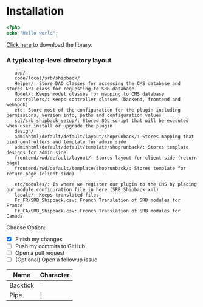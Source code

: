 # Installation
```php
<?php
echo "Hello world";
```

[Click here](https://google.com.kh) to download the library.

### A typical top-level directory layout
```
   app/
   code/local/srb/shipback/
   Helper/: Store DAO classes for accessing the CMS database and stores API class for requesting to SRB database
   Model/: Keeps model classes for mapping to CMS database
   controllers/: Keeps controller classes (backend, frontend and webhook)
   etc: Store most of the configuration for the plugin including permissions, version info, paths and configuration values
   sql/srb_shipback_setup/: Stored SQL script that will be executed when user install or upgrade the plugin
   design/
   adminhtml/default/default/layout/shoprunback/: Stores mapping that bind controllers and template for admin side
   adminhtml/default/default/template/shoprunback/: Stores template designs for admin side
   frontend/rwd/default/layout/: Stores layout for client side (return page)
   frontend/rwd/default/template/shoprunback/: Stores template for return page (client side)

   etc/modules/: Is where we register our plugin to the CMS by placing our module configuration file in here (SRB_Shipback.xml)
   locale/: Keeps translated files
   Fr_FR/SRB_Shipback.csv: French Translation of SRB modules for France
   Fr_CA/SRB_Shipback.csv: French Translation of SRB modules for Canada

```    

Choose Option:
- [x] Finish my changes
- [ ] Push my commits to GitHub
- [ ] Open a pull request
- [ ] \(Optional) Open a followup issue

| Name     | Character |
| ---      | ---       |
| Backtick | `         |
| Pipe     | \|        |

